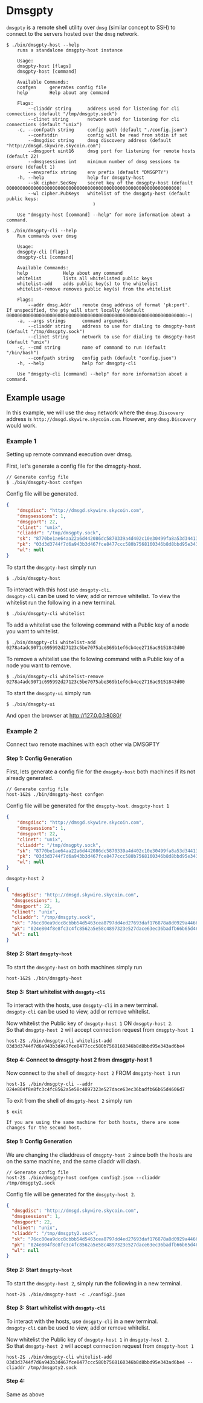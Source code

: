 # Dmsgpty
`dmsgpty` is a remote shell utility over `dmsg` (similar concept to SSH) to connect to the servers hosted over the `dmsg` network.

```
$ ./bin/dmsgpty-host --help
    runs a standalone dmsgpty-host instance

    Usage:
    dmsgpty-host [flags]
    dmsgpty-host [command]

    Available Commands:
    confgen     generates config file
    help        Help about any command

    Flags:
        --cliaddr string      address used for listening for cli connections (default "/tmp/dmsgpty.sock")
        --clinet string       network used for listening for cli connections (default "unix")
    -c, --confpath string     config path (default "./config.json")
        --confstdin           config will be read from stdin if set
        --dmsgdisc string     dmsg discovery address (default "http://dmsgd.skywire.skycoin.com")
        --dmsgport uint16     dmsg port for listening for remote hosts (default 22)
        --dmsgsessions int    minimum number of dmsg sessions to ensure (default 1)
        --envprefix string    env prefix (default "DMSGPTY")
    -h, --help                help for dmsgpty-host
        --sk cipher.SecKey    secret key of the dmsgpty-host (default 0000000000000000000000000000000000000000000000000000000000000000)
        --wl cipher.PubKeys   whitelist of the dmsgpty-host (default public keys:
                                )

    Use "dmsgpty-host [command] --help" for more information about a command.
```

```
$ ./bin/dmsgpty-cli --help
    Run commands over dmsg

    Usage:
    dmsgpty-cli [flags]
    dmsgpty-cli [command]

    Available Commands:
    help             Help about any command
    whitelist        lists all whitelisted public keys
    whitelist-add    adds public key(s) to the whitelist
    whitelist-remove removes public key(s) from the whitelist

    Flags:
        --addr dmsg.Addr    remote dmsg address of format 'pk:port'. If unspecified, the pty will start locally (default 000000000000000000000000000000000000000000000000000000000000000000:~)
    -a, --args strings      command arguments
        --cliaddr string    address to use for dialing to dmsgpty-host (default "/tmp/dmsgpty.sock")
        --clinet string     network to use for dialing to dmsgpty-host (default "unix")
    -c, --cmd string        name of command to run (default "/bin/bash")
        --confpath string   config path (default "config.json")
    -h, --help              help for dmsgpty-cli

    Use "dmsgpty-cli [command] --help" for more information about a command.

```

## Example usage
In this example, we will use the `dmsg` network where the `dmsg.Discovery` address is `http://dmsgd.skywire.skycoin.com`. However, any `dmsg.Discovery` would work.

### Example 1
Setting up remote command execution over dmsg.

First, let's generate a config file for the dmsgpty-host.

```shell script
// Generate config file 
$ ./bin/dmsgpty-host confgen
```
Config file will be generated.
```JSON
{
    "dmsgdisc": "http://dmsgd.skywire.skycoin.com",
    "dmsgsessions": 1,
    "dmsgport": 22,
    "clinet": "unix",
    "cliaddr": "/tmp/dmsgpty.sock",
    "sk": "8770be1ae64aa22a6d442086dc5870339a4d402c10e30499fa8a53d34413d412",
    "pk": "03d3d3744f7d6a943b3d467fce8477ccc580b7568160346b8d8bbd95e343ad6be4",
    "wl": null
}
```
To start the `dmsgpty-host` simply run

```shell script
$ ./bin/dmsgpty-host
```
To interact with this host use `dmsgpty-cli`.<br>
`dmsgpty-cli` can be used to view, add or remove whitelist.
To view the whitelist run the following in a new terminal.
```shell script
$ ./bin/dmsgpty-cli whitelist
```

To add a whitelist use the following command with a Public key of a node you want to whitelist.
```shell script
$ ./bin/dmsgpty-cli whitelist-add 0278a4adc9071c695992d27123c5be7075abe369b1ef6cb4ee2716ac9151843d00
```

To remove a whitelist use the following command with a Public key of a node you want to remove.
```shell script
$ ./bin/dmsgpty-cli whitelist-remove 0278a4adc9071c695992d27123c5be7075abe369b1ef6cb4ee2716ac9151843d00
```

To start the `dmsgpty-ui` simply run

```shell script
$ ./bin/dmsgpty-ui
```

And open the browser at http://127.0.0.1:8080/

### Example 2
Connect two remote machines with each other via DMSGPTY
#### Step 1: Config Generation
First, lets generate a config file for the `dmsgpty-host` both machines if its not already generated.
```shell script
// Generate config file 
host-1&2$ ./bin/dmsgpty-host confgen
```
Config file will be generated for the `dmsgpty-host`.
`dmsgpty-host 1`
```JSON
{
    "dmsgdisc": "http://dmsgd.skywire.skycoin.com",
    "dmsgsessions": 1,
    "dmsgport": 22,
    "clinet": "unix",
    "cliaddr": "/tmp/dmsgpty.sock",
    "sk": "8770be1ae64aa22a6d442086dc5870339a4d402c10e30499fa8a53d34413d412",
    "pk": "03d3d3744f7d6a943b3d467fce8477ccc580b7568160346b8d8bbd95e343ad6be4",
    "wl": null
}
```
`dmsgpty-host 2`
```JSON
{
  "dmsgdisc": "http://dmsgd.skywire.skycoin.com",
  "dmsgsessions": 1,
  "dmsgport": 22,
  "clinet": "unix",
  "cliaddr": "/tmp/dmsgpty.sock",
  "sk": "76cc80ea9dcc8cbbb54d5463cea8797dd4ed27693daf176878a8d0929a4466d3",
  "pk": "024e804f8e8fc3c4fc8562a5e58c4897323e527dace63ec36badfb66b65d4606d7",
  "wl": null
}
```

#### Step 2: Start `dmsgpty-host`

To start the `dmsgpty-host` on both machines simply run 
```shell script
host-1&2$ ./bin/dmsgpty-host
```

#### Step 3: Start whitelist with `dmsgpty-cli`
To interact with the hosts, use `dmsgpty-cli` in a new terminal.<br>
`dmsgpty-cli` can be used to view, add or remove whitelist.

Now whitelist the Public key of `dmsgpty-host 1` ON `dmsgpty-host 2`.<br>
So that `dmsgpty-host 2` will accept connection request from `dmsgpty-host 1`
```shell script
host-2$ ./bin/dmsgpty-cli whitelist-add 03d3d3744f7d6a943b3d467fce8477ccc580b7568160346b8d8bbd95e343ad6be4
```

#### Step 4: Connect to dmsgpty-host 2 from dmsgpty-host 1
Now connect to the shell of `dmsgpty-host 2` FROM `dmsgpty-host 1` run
```shell script
host-1$ ./bin/dmsgpty-cli --addr 024e804f8e8fc3c4fc8562a5e58c4897323e527dace63ec36badfb66b65d4606d7
```

To exit from the shell of `dmsgpty-host 2` simply run
```shell script
$ exit
```

`If you are using the same machine for both hosts, there are some changes for the second host.`
#### Step 1: Config Generation
We are changing the cliaddress of `dmsgpty-host 2` since both the hosts are on the same machine, and the same cliaddr will clash.
```shell script
// Generate config file 
host-2$ ./bin/dmsgpty-host confgen config2.json --cliaddr /tmp/dmsgpty2.sock
```
Config file will be generated for the `dmsgpty-host 2`.
```JSON
{
  "dmsgdisc": "http://dmsgd.skywire.skycoin.com",
  "dmsgsessions": 1,
  "dmsgport": 22,
  "clinet": "unix",
  "cliaddr": "/tmp/dmsgpty2.sock",
  "sk": "76cc80ea9dcc8cbbb54d5463cea8797dd4ed27693daf176878a8d0929a4466d3",
  "pk": "024e804f8e8fc3c4fc8562a5e58c4897323e527dace63ec36badfb66b65d4606d7",
  "wl": null
}
```

#### Step 2: Start `dmsgpty-host`
To start the `dmsgpty-host 2`, simply run the following in a new terminal.
```shell script
host-2$ ./bin/dmsgpty-host -c ./config2.json
```

#### Step 3: Start whitelist with `dmsgpty-cli`
To interact with the hosts, use `dmsgpty-cli` in a new terminal.<br>
`dmsgpty-cli` can be used to view, add or remove whitelist.

Now whitelist the Public key of `dmsgpty-host 1` in `dmsgpty-host 2`.<br>
So that `dmsgpty-host 2` will accept connection request from `dmsgpty-host 1`
```shell script
host-2$ ./bin/dmsgpty-cli whitelist-add 03d3d3744f7d6a943b3d467fce8477ccc580b7568160346b8d8bbd95e343ad6be4 --cliaddr /tmp/dmsgpty2.sock
```

#### Step 4:
Same as above 